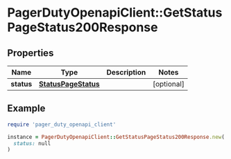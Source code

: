 # PagerDutyOpenapiClient::GetStatusPageStatus200Response

## Properties

| Name | Type | Description | Notes |
| ---- | ---- | ----------- | ----- |
| **status** | [**StatusPageStatus**](StatusPageStatus.md) |  | [optional] |

## Example

```ruby
require 'pager_duty_openapi_client'

instance = PagerDutyOpenapiClient::GetStatusPageStatus200Response.new(
  status: null
)
```

